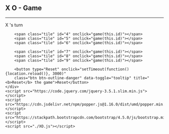 <html lang="en">
<head>
    <meta charset="UTF-8">
    <meta http-equiv="X-UA-Compatible" content="IE=edge">
    <meta name="viewport" content="width=device-width, initial-scale=1.0">
    <link rel="stylesheet" href="https://stackpath.bootstrapcdn.com/bootstrap/4.5.0/css/bootstrap.min.css">
    <script src="jquery-3.6.0.min.js"></script>
    <link rel="stylesheet" href="XO.css">
</head>
<body>
     

<br>
    <section class="title">
        <h1>X O - Game</h1>
    </section>
    <hr>
    <section class="turn">
        <span>X</span> 's turn
    </section>
    <div class="game">
        <span class="tile" id="1" onclick="game(this.id)"></span>
        <span class="tile" id="2" onclick="game(this.id)"></span>
        <span class="tile" id="3" onclick="game(this.id)"></span>

        <span class="tile" id="4" onclick="game(this.id)"></span>
        <span class="tile" id="5" onclick="game(this.id)"></span>
        <span class="tile" id="6" onclick="game(this.id)"></span>

        <span class="tile" id="7" onclick="game(this.id)"></span>
        <span class="tile" id="8" onclick="game(this.id)"></span>
        <span class="tile" id="9" onclick="game(this.id)"></span>

        <button type="Reset" onclick="setTimeout(function(){location.reload()}, 3000)" 
        class="btn btn-outline-danger" data-toggle="tooltip" title="<b>Reset</b> the game">Reset</button>
    </div>
    <script src="https://code.jquery.com/jquery-3.5.1.slim.min.js"></script>
    <script src="https://cdn.jsdelivr.net/npm/popper.js@1.16.0/dist/umd/popper.min.js"></script>
    <script src="https://stackpath.bootstrapcdn.com/bootstrap/4.5.0/js/bootstrap.min.js"></script>
    <script src="./XO.js"></script>
</body>
</html>
